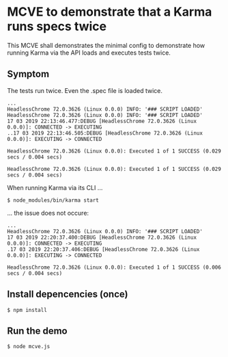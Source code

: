 
# MCVE to demonstrate that a Karma runs specs twice

This MCVE shall demonstrates the minimal config to demonstrate how running
Karma via the API loads and executes tests twice.

## Symptom

The tests run twice. Even the .spec file is loaded twice.

```
...
HeadlessChrome 72.0.3626 (Linux 0.0.0) INFO: '### SCRIPT LOADED'
HeadlessChrome 72.0.3626 (Linux 0.0.0) INFO: '### SCRIPT LOADED'
17 03 2019 22:13:46.477:DEBUG [HeadlessChrome 72.0.3626 (Linux 0.0.0)]: CONNECTED -> EXECUTING
..17 03 2019 22:13:46.505:DEBUG [HeadlessChrome 72.0.3626 (Linux 0.0.0)]: EXECUTING -> CONNECTED

HeadlessChrome 72.0.3626 (Linux 0.0.0): Executed 1 of 1 SUCCESS (0.029 secs / 0.004 secs)

HeadlessChrome 72.0.3626 (Linux 0.0.0): Executed 1 of 1 SUCCESS (0.029 secs / 0.004 secs)
```

When running Karma via its CLI ...

```
$ node_modules/bin/karma start
```

... the issue does not occure:

```
...
HeadlessChrome 72.0.3626 (Linux 0.0.0) INFO: '### SCRIPT LOADED'
17 03 2019 22:20:37.400:DEBUG [HeadlessChrome 72.0.3626 (Linux 0.0.0)]: CONNECTED -> EXECUTING
.17 03 2019 22:20:37.406:DEBUG [HeadlessChrome 72.0.3626 (Linux 0.0.0)]: EXECUTING -> CONNECTED

HeadlessChrome 72.0.3626 (Linux 0.0.0): Executed 1 of 1 SUCCESS (0.006 secs / 0.004 secs)
```


## Install depencencies (once)

```
$ npm install
```

## Run the demo

```
$ node mcve.js
```
